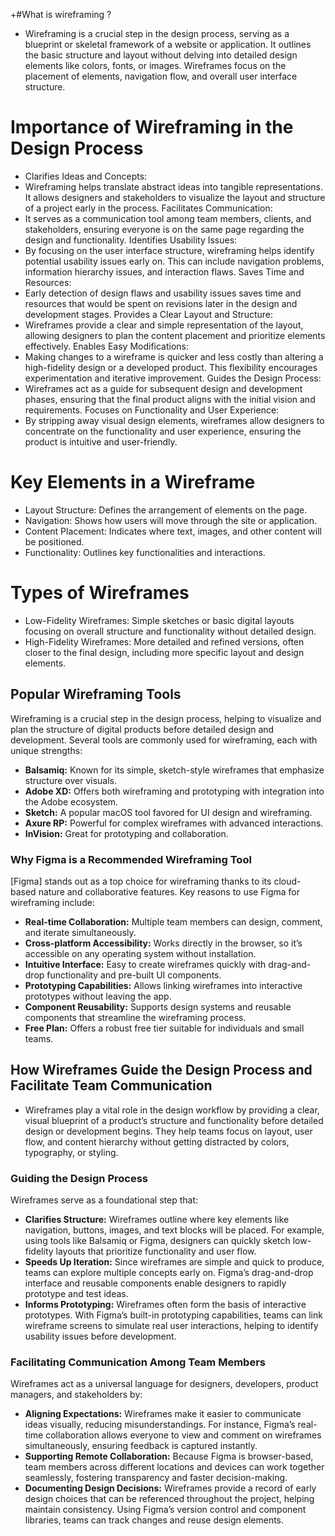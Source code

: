 +#What is wireframing ?
 - Wireframing is a crucial step in the design process, serving as a blueprint or skeletal framework of a website or application. It outlines the basic structure and layout without delving into detailed design elements like colors, fonts, or images. Wireframes focus on the placement of elements, navigation flow, and overall user interface structure.

# Importance of Wireframing in the Design Process
- Clarifies Ideas and Concepts:
- Wireframing helps translate abstract ideas into tangible representations. It allows designers and stakeholders to visualize the layout and structure of a project early in the process.
Facilitates Communication:
- It serves as a communication tool among team members, clients, and stakeholders, ensuring everyone is on the same page regarding the design and functionality.
Identifies Usability Issues:
- By focusing on the user interface structure, wireframing helps identify potential usability issues early on. This can include navigation problems, information hierarchy issues, and interaction flaws.
Saves Time and Resources:
- Early detection of design flaws and usability issues saves time and resources that would be spent on revisions later in the design and development stages.
Provides a Clear Layout and Structure:
- Wireframes provide a clear and simple representation of the layout, allowing designers to plan the content placement and prioritize elements effectively.
Enables Easy Modifications:
- Making changes to a wireframe is quicker and less costly than altering a high-fidelity design or a developed product. This flexibility encourages experimentation and iterative improvement.
Guides the Design Process:
- Wireframes act as a guide for subsequent design and development phases, ensuring that the final product aligns with the initial vision and requirements.
Focuses on Functionality and User Experience:
- By stripping away visual design elements, wireframes allow designers to concentrate on the functionality and user experience, ensuring the product is intuitive and user-friendly.

# Key Elements in a Wireframe
- Layout Structure: Defines the arrangement of elements on the page.
- Navigation: Shows how users will move through the site or application.
- Content Placement: Indicates where text, images, and other content will be positioned.
- Functionality: Outlines key functionalities and interactions.

# Types of Wireframes
- Low-Fidelity Wireframes: Simple sketches or basic digital layouts focusing on overall structure and functionality without detailed design.
- High-Fidelity Wireframes: More detailed and refined versions, often closer to the final design, including more specific layout and design elements.

## Popular Wireframing Tools

Wireframing is a crucial step in the design process, helping to visualize and plan the structure of digital products before detailed design and development. Several tools are commonly used for wireframing, each with unique strengths:

- **Balsamiq:** Known for its simple, sketch-style wireframes that emphasize structure over visuals.
- **Adobe XD:** Offers both wireframing and prototyping with integration into the Adobe ecosystem.
- **Sketch:** A popular macOS tool favored for UI design and wireframing.
- **Axure RP:** Powerful for complex wireframes with advanced interactions.
- **InVision:** Great for prototyping and collaboration.

### Why Figma is a Recommended Wireframing Tool

[Figma] stands out as a top choice for wireframing thanks to its cloud-based nature and collaborative features. Key reasons to use Figma for wireframing include:

- **Real-time Collaboration:** Multiple team members can design, comment, and iterate simultaneously.
- **Cross-platform Accessibility:** Works directly in the browser, so it’s accessible on any operating system without installation.
- **Intuitive Interface:** Easy to create wireframes quickly with drag-and-drop functionality and pre-built UI components.
- **Prototyping Capabilities:** Allows linking wireframes into interactive prototypes without leaving the app.
- **Component Reusability:** Supports design systems and reusable components that streamline the wireframing process.
- **Free Plan:** Offers a robust free tier suitable for individuals and small teams.

## How Wireframes Guide the Design Process and Facilitate Team Communication

- Wireframes play a vital role in the design workflow by providing a clear, visual blueprint of a product’s structure and functionality before detailed design or development begins. They help teams focus on layout, user flow, and content hierarchy without getting distracted by colors, typography, or styling.

### Guiding the Design Process

Wireframes serve as a foundational step that:

- **Clarifies Structure:** Wireframes outline where key elements like navigation, buttons, images, and text blocks will be placed. For example, using tools like Balsamiq or Figma, designers can quickly sketch low-fidelity layouts that prioritize functionality and user flow.
- **Speeds Up Iteration:** Since wireframes are simple and quick to produce, teams can explore multiple concepts early on. Figma’s drag-and-drop interface and reusable components enable designers to rapidly prototype and test ideas.
- **Informs Prototyping:** Wireframes often form the basis of interactive prototypes. With Figma’s built-in prototyping capabilities, teams can link wireframe screens to simulate real user interactions, helping to identify usability issues before development.

### Facilitating Communication Among Team Members

Wireframes act as a universal language for designers, developers, product managers, and stakeholders by:

- **Aligning Expectations:** Wireframes make it easier to communicate ideas visually, reducing misunderstandings. For instance, Figma’s real-time collaboration allows everyone to view and comment on wireframes simultaneously, ensuring feedback is captured instantly.
- **Supporting Remote Collaboration:** Because Figma is browser-based, team members across different locations and devices can work together seamlessly, fostering transparency and faster decision-making.
- **Documenting Design Decisions:** Wireframes provide a record of early design choices that can be referenced throughout the project, helping maintain consistency. Using Figma’s version control and component libraries, teams can track changes and reuse design elements.


